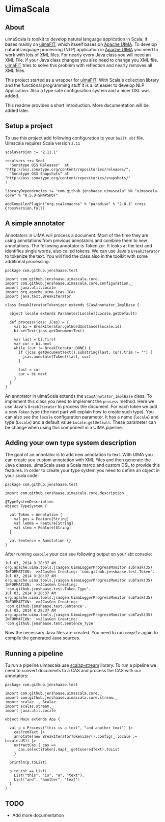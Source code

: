 # UimaScala

## About

uimaScala is toolkit to develop natural language application in
Scala. It bases mainly on
[uimaFIT](https://uima.apache.org/uimafit.html), which itsself bases on
[Apache UIMA](http://uima.apache.org/). To develop natural language
processing (NLP) application in [Apache UIMA](http://uima.apache.org/)
you need to work with lots of XML files. For nearly every Java class
you will need an XML File. If your Java class changes you also need to
change you XML file. [uimaFIT](http://code.google.com/p/uimafit/)
tries to solve this problem with reflection and nearly removes all XML
files.

This project started as a wrapper for
[uimaFIT](https://uima.apache.org/uimafit.html). With Scala's collection
library and the functional programming stuff it is a lot easier to
develop NLP Application. Also a type safe configuration system and a
nicer DSL was added.

This readme provides a short introduction. More documentation will be
added later.

## Setup a project

To use this project add following configuration to your `built.sbt`
file. Uimscala requires Scala version `2.11`

~~~
scalaVersion := "2.11.1"

resolvers ++= Seq(
  "Sonatype OSS Releases"  at "http://oss.sonatype.org/content/repositories/releases/",
  "Sonatype OSS Snapshots" at "http://oss.sonatype.org/content/repositories/snapshots/"
)

libraryDependencies += "com.github.jenshaase.uimascala" %% "uimascala-core" % "0.5.0-SNAPSHOT"

addCompilerPlugin("org.scalamacros" % "paradise" % "2.0.1" cross CrossVersion.full)
~~~

## A simple annotator

Annotators in UIMA will process a document. Most of the time they are
using annotations from previous annotators and combine them to new
annotations. The following annotator is Tokenizer. It looks at the
text and identifies single words, also called tokens. We can use
Java's `BreakIterator` to tokenize the text. You will find the class
also in the toolkit with some additional processing:

~~~
package com.github.jenshaase.test

import com.github.jenshaase.uimascala.core._
import com.github.jenshaase.uimascala.core.configuration._
import java.util.Locale
import org.apache.uima.jcas.JCas
import java.text.BreakIterator

class BreakIteratorTokenizer extends SCasAnnotator_ImplBase {

  object locale extends Parameter[Locale](Locale.getDefault)

  def process(jcas: JCas) = {
    val bi = BreakIterator.getWordInstance(locale.is)
    bi.setText(jcas.getDocumentText)

    var last = bi.first
    var cur = bi.next
    while (cur != BreakIterator.DONE) {
      if (jcas.getDocumentText().substring(last, cur).trim != "") {
        jcas.annotate[Token](last, cur)
      }

      last = cur
      cur = bi.next
    }
  }
}
~~~

An annotator in uimaScala extends the `SCasAnnotator_ImplBase`
class. To implement this class you need to implement the `process`
method. Here we use Java's `BreakIterator` to process the
document. For each token we add a new `Token` type (the next part will
explain how to create such type). You can also see the `locale`
configuration parameter. It has a name (`locale`) and type (`Locale`)
and a default value `Locale.getDefault`. These parameter can be change
when using this component in a UIMA pipeline.


## Adding your own type system description

The goal of an annotator is to add new annotation to text. With UIMA
you can create you custom annotation with XML Files and then generate
the Java classes. uimaScala uses a Scala marco and custom DSL to
provide this features. In order to create your type system you need to
define an object in your scala code:

~~~
package com.github.jenshaase.test

import com.github.jenshaase.uimascala.core.description._ 

@TypeSystemDescription
object TypeSystem {

  val Token = Annotation {
    val pos = Feature[String]
    val lemma = Feature[String]
    val stem = Feature[String]
  }

  val Sentence = Annotation {}
}
~~~

After running `compile` your can see following output on your sbt console:

~~~
Jul 03, 2014 8:28:37 AM org.apache.uima.tools.jcasgen.UimaLoggerProgressMonitor subTask(35)
INFORMATION:  >>JCasGen Creating: 'com.github.jenshaase.test.Token'.
Jul 03, 2014 8:28:37 AM org.apache.uima.tools.jcasgen.UimaLoggerProgressMonitor subTask(35)
INFORMATION:  >>JCasGen Creating: 'com.github.jenshaase.test.Token_Type'.
Jul 03, 2014 8:28:37 AM org.apache.uima.tools.jcasgen.UimaLoggerProgressMonitor subTask(35)
INFORMATION:  >>JCasGen Creating: 'com.github.jenshaase.test.Sentence'.
Jul 03, 2014 8:28:37 AM org.apache.uima.tools.jcasgen.UimaLoggerProgressMonitor subTask(35)
INFORMATION:  >>JCasGen Creating: 'com.github.jenshaase.test.Sentence_Type'
~~~

Now the necessary Java files are created. You need to run `compile`
again to compile the generated Java sources.

## Running a pipeline

Tu run a pipeline uimascala use
[scalaz-stream](https://github.com/scalaz/scalaz-stream) library. To
run a pipeline we need to convert documents to a CAS and process the
CAS with our annotators:

~~~
package com.github.jenshaase.test

import com.github.jenshaase.uimascala.core._
import com.github.jenshaase.uimascala.core.stream._
import scalaz._, Scalaz._
import scalaz.stream._
import java.util.Locale

object Main extends App {

  val p = Process("this is a text", "and another text") |>
    casFromText |>
    annotate(new BreakIteratorTokenizer().config(_.locale := Locale.US)) |>
    extractCas { cas =>
      cas.select[Token].map(_.getCoveredText).toList
    }

  println(p.toList)

  p.toList == List(
    List("this", "is", "a", "text"),
    List("and", "another", "text")
  )
}

~~~


## TODO

* Add more documentation
